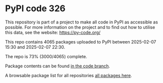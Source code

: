 # PyPI code 326

This repository is part of a project to make all code in PyPI as accessible as possible. For more information 
on the project and to find out how to utilise this data, see the website: https://py-code.org/

This repo contains 4065 packages uploaded to PyPI between 
2025-02-07 15:30 and 2025-02-07 22:30.

The repo is 73% (3000/4065) complete.

Package contents can be found [in the code branch](https://github.com/pypi-data/pypi-mirror-326/tree/code/packages).

A browsable package list for all repositories [all packages here](https://py-code.org/repositories/pypi-mirror-326).


